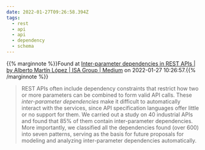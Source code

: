 ```yaml
---
date: 2022-01-27T09:26:58.394Z
tags:
  - rest
  - api
  - api
  - dependency
  - schema
---
```

{{% marginnote %}}Found at [Inter-parameter dependencies in REST APIs | by Alberto Martín López | ISA Group | Medium](https://medium.com/isa-group/inter-parameter-dependencies-in-rest-apis-4664e901c124) on 2022-01-27 10:26:57.{{% /marginnote %}}

> REST APIs often include dependency constraints that restrict how two or more parameters can be combined to form valid API calls. These _inter-parameter dependencies_ make it difficult to automatically interact with the services, since API specification languages offer little or no support for them. We carried out a study on 40 industrial APIs and found that 85% of them contain inter-parameter dependencies. More importantly, we classified all the dependencies found (over 600) into seven patterns, serving as the basis for future proposals for modeling and analyzing inter-parameter dependencies automatically.

